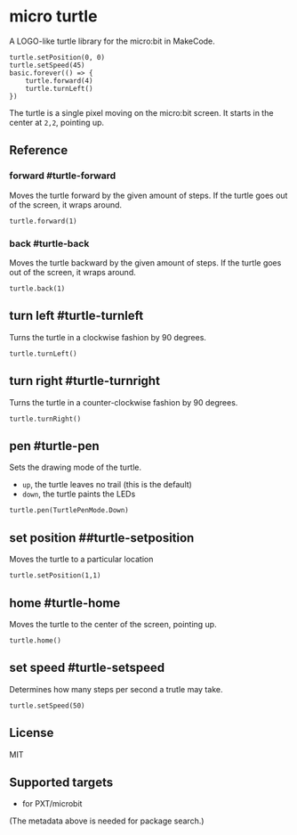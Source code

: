 # micro turtle

A LOGO-like turtle library for the micro:bit in MakeCode.

```blocks
turtle.setPosition(0, 0)
turtle.setSpeed(45)
basic.forever(() => {
    turtle.forward(4)
    turtle.turnLeft()
})
```

The turtle is a single pixel moving on the micro:bit screen.
It starts in the center at ``2,2``, pointing up.

## Reference

### forward #turtle-forward

Moves the turtle forward by the given amount of steps. If the turtle goes out of the screen, it wraps around.

```sig
turtle.forward(1)
```

### back #turtle-back

Moves the turtle backward by the given amount of steps. If the turtle goes out of the screen, it wraps around.

```sig
turtle.back(1)
```

## turn left #turtle-turnleft

Turns the turtle in a clockwise fashion by 90 degrees.

```sig
turtle.turnLeft()
```


## turn right #turtle-turnright

Turns the turtle in a counter-clockwise fashion by 90 degrees.

```sig
turtle.turnRight()
```

## pen #turtle-pen

Sets the drawing mode of the turtle.

* ``up``, the turtle leaves no trail (this is the default)
* ``down``, the turtle paints the LEDs

```sig
turtle.pen(TurtlePenMode.Down)
```

## set position ##turtle-setposition

Moves the turtle to a particular location

```sig
turtle.setPosition(1,1)
```

## home #turtle-home

Moves the turtle to the center of the screen, pointing up.

```sig
turtle.home()
```

## set speed #turtle-setspeed

Determines how many steps per second a trutle may take.

```sig
turtle.setSpeed(50)
```

## License

MIT

## Supported targets

* for PXT/microbit

(The metadata above is needed for package search.)
